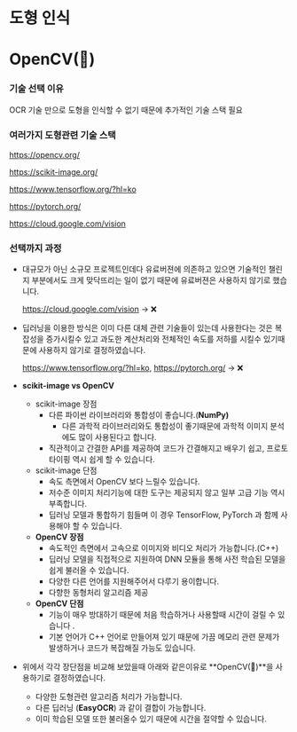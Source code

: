 # 도형 인식

# **OpenCV(👑)**

### 기술 선택 이유

OCR 기술 만으로 도형을 인식할 수 없기 때문에 추가적인 기술 스택 필요

### 여러가지 도형관련 기술 스택

https://opencv.org/

https://scikit-image.org/

https://www.tensorflow.org/?hl=ko

https://pytorch.org/

https://cloud.google.com/vision

### 선택까지 과정

- 대규모가 아닌 소규모 프로젝트인데다 유료버젼에 의존하고 있으면 기술적인 챌린지 부분에서도 크게 맞닥뜨리는 일이 없기 때문에 유료버젼은 사용하지 않기로 했습니다.
    
    https://cloud.google.com/vision → ❌
    
- 딥러닝을 이용한 방식은 이미 다른 대체 관련 기술들이 있는데 사용한다는 것은 복잡성을 증가시킬수 있고 과도한 계산처리와 전체적인 속도를 저하를 시킬수 있기때문에 사용하지 않기로 결정하였습니다.
    
    https://www.tensorflow.org/?hl=ko, https://pytorch.org/ → ❌
    
- **scikit-image vs OpenCV**
    - scikit-image 장점
        - 다른 파이썬 라이브러리와 통합성이 좋습니다.(**NumPy)**
            - 다른 과학적 라이브러리와도 통합성이 좋기때문에 과학적 이미지 분석에도 많이 사용된다고 합니다.
        - 직관적이고 간결한 API를 제공하여 코드가 간결해지고 배우기 쉽고, 프로토타이핑 역시 쉽게 할 수 있습니다.
    - scikit-image 단점
        - 속도 측면에서 OpenCV 보다 느릴수 있습니다.
        - 저수준 이미지 처리기능에 대한 도구는 제공되지 않고 일부 고급 기능 역시 부족합니다.
        - 딥러닝 모델과 통합하기 힘들며 이 경우 TensorFlow, PyTorch 과 함께 사용해야 할 수 있습니다.
    - **OpenCV 장점**
        - 속도적인 측면에서 고속으로 이미지와 비디오 처리가 가능합니다.(C++)
        - 딥러닝 모델을 직접적으로 지원하여 DNN 모듈을 통해 사전 학습된 모델을 쉽게 불러올 수 있습니다.
        - 다양한 다른 언어를 지원해주어서 다루기 용이합니다.
        - 다향한 동형처리 알고리즘 제공
    - **OpenCV 단점**
        - 기능이 매우 방대하기 때문에 처음 학습하거나 사용할때 시간이 걸릴 수 있습니다 .
        - 기본 언어가 C++ 언어로 만들어져 있기 때문에 가끔 메모리 관련 문제가 발생하거나 코드가 복잡해질 가능도 있습니다.
- 위에서 각각 장단점을 비교해 보았을때 아래와 같은이유로 **OpenCV(👑)**을 사용하기로 결정하였습니다.
    - 다양한 도형관련 알고리즘 처리가 가능합니다.
    - 다른 딥러닝 (**EasyOCR**) 과 같이 결합이 가능합니다.
    - 이미 학습된 모델 또한 불러올수 있기 때문에 시간을 절약할 수 있습니다.